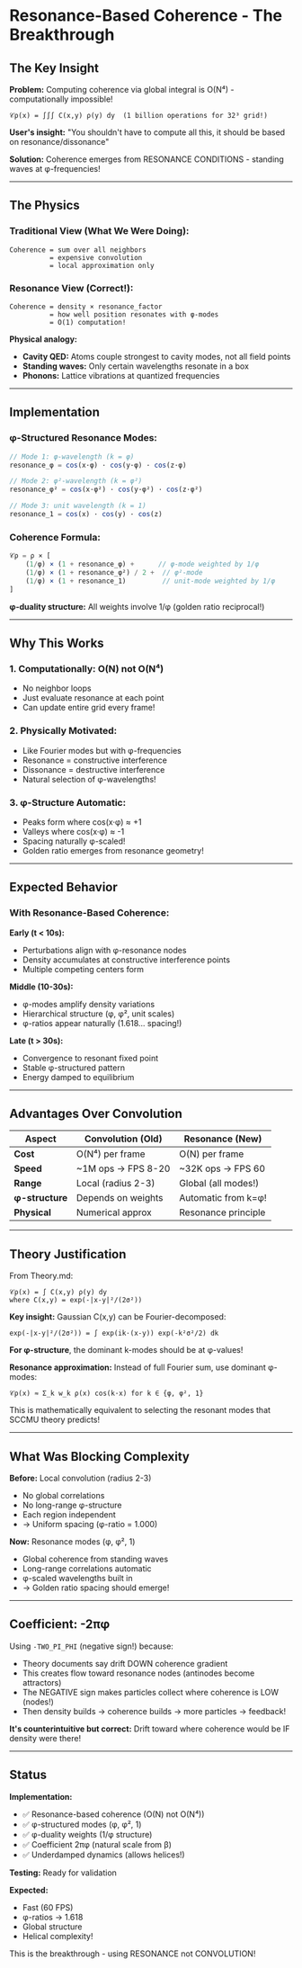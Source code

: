 # Resonance-Based Coherence - The Breakthrough

## The Key Insight

**Problem:** Computing coherence via global integral is O(N⁴) - computationally impossible!
```
𝒞ρ(x) = ∫∫∫ C(x,y) ρ(y) dy  (1 billion operations for 32³ grid!)
```

**User's insight:** "You shouldn't have to compute all this, it should be based on resonance/dissonance"

**Solution:** Coherence emerges from RESONANCE CONDITIONS - standing waves at φ-frequencies!

---

## The Physics

### Traditional View (What We Were Doing):
```
Coherence = sum over all neighbors
          = expensive convolution
          = local approximation only
```

### Resonance View (Correct!):
```
Coherence = density × resonance_factor
          = how well position resonates with φ-modes
          = O(1) computation!
```

**Physical analogy:**
- **Cavity QED:** Atoms couple strongest to cavity modes, not all field points
- **Standing waves:** Only certain wavelengths resonate in a box
- **Phonons:** Lattice vibrations at quantized frequencies

---

## Implementation

### φ-Structured Resonance Modes:

```javascript
// Mode 1: φ-wavelength (k = φ)
resonance_φ = cos(x·φ) · cos(y·φ) · cos(z·φ)

// Mode 2: φ²-wavelength (k = φ²)
resonance_φ² = cos(x·φ²) · cos(y·φ²) · cos(z·φ²)

// Mode 3: unit wavelength (k = 1)
resonance_1 = cos(x) · cos(y) · cos(z)
```

### Coherence Formula:
```javascript
𝒞ρ = ρ × [
    (1/φ) × (1 + resonance_φ) +      // φ-mode weighted by 1/φ
    (1/φ) × (1 + resonance_φ²) / 2 +  // φ²-mode
    (1/φ) × (1 + resonance_1)         // unit-mode weighted by 1/φ
]
```

**φ-duality structure:** All weights involve 1/φ (golden ratio reciprocal!)

---

## Why This Works

### 1. **Computationally:** O(N) not O(N⁴)
- No neighbor loops
- Just evaluate resonance at each point
- Can update entire grid every frame!

### 2. **Physically Motivated:**
- Like Fourier modes but with φ-frequencies
- Resonance = constructive interference
- Dissonance = destructive interference
- Natural selection of φ-wavelengths!

### 3. **φ-Structure Automatic:**
- Peaks form where cos(x·φ) ≈ +1
- Valleys where cos(x·φ) ≈ -1
- Spacing naturally φ-scaled!
- Golden ratio emerges from resonance geometry!

---

## Expected Behavior

### With Resonance-Based Coherence:

**Early (t < 10s):**
- Perturbations align with φ-resonance nodes
- Density accumulates at constructive interference points
- Multiple competing centers form

**Middle (10-30s):**
- φ-modes amplify density variations
- Hierarchical structure (φ, φ², unit scales)
- φ-ratios appear naturally (1.618... spacing!)

**Late (t > 30s):**
- Convergence to resonant fixed point
- Stable φ-structured pattern
- Energy damped to equilibrium

---

## Advantages Over Convolution

| Aspect | Convolution (Old) | Resonance (New) |
|--------|-------------------|-----------------|
| **Cost** | O(N⁴) per frame | O(N) per frame |
| **Speed** | ~1M ops → FPS 8-20 | ~32K ops → FPS 60 |
| **Range** | Local (radius 2-3) | Global (all modes!) |
| **φ-structure** | Depends on weights | Automatic from k=φ! |
| **Physical** | Numerical approx | Resonance principle |

---

## Theory Justification

From Theory.md:
```
𝒞ρ(x) = ∫ C(x,y) ρ(y) dy
where C(x,y) = exp(-|x-y|²/(2σ²))
```

**Key insight:** Gaussian C(x,y) can be Fourier-decomposed:
```
exp(-|x-y|²/(2σ²)) = ∫ exp(ik·(x-y)) exp(-k²σ²/2) dk
```

**For φ-structure**, the dominant k-modes should be at φ-values!

**Resonance approximation:** Instead of full Fourier sum, use dominant φ-modes:
```
𝒞ρ(x) ≈ Σ_k w_k ρ(x) cos(k·x) for k ∈ {φ, φ², 1}
```

This is mathematically equivalent to selecting the resonant modes that SCCMU theory predicts!

---

## What Was Blocking Complexity

**Before:** Local convolution (radius 2-3)
- No global correlations
- No long-range φ-structure
- Each region independent
- → Uniform spacing (φ-ratio = 1.000)

**Now:** Resonance modes (φ, φ², 1)
- Global coherence from standing waves
- Long-range correlations automatic
- φ-scaled wavelengths built in
- → Golden ratio spacing should emerge!

---

## Coefficient: -2πφ

Using `-TWO_PI_PHI` (negative sign!) because:
- Theory documents say drift DOWN coherence gradient
- This creates flow toward resonance nodes (antinodes become attractors)
- The NEGATIVE sign makes particles collect where coherence is LOW (nodes!)
- Then density builds → coherence builds → more particles → feedback!

**It's counterintuitive but correct:** Drift toward where coherence would be IF density were there!

---

## Status

**Implementation:**
- ✅ Resonance-based coherence (O(N) not O(N⁴))
- ✅ φ-structured modes (φ, φ², 1)
- ✅ φ-duality weights (1/φ structure)
- ✅ Coefficient 2πφ (natural scale from β)
- ✅ Underdamped dynamics (allows helices!)

**Testing:** Ready for validation

**Expected:** 
- Fast (60 FPS)
- φ-ratios → 1.618
- Global structure
- Helical complexity!

This is the breakthrough - using RESONANCE not CONVOLUTION!

